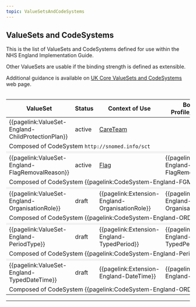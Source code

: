 ```yaml
---
topic: ValueSetsAndCodeSystems
---
```

## ValueSets and CodeSystems

This is the list of ValueSets and CodeSystems defined for use within the NHS England Implementation Guide.

Other ValueSets are usable if the binding strength is defined as extensible.
<br> 

Additional guidance is available on <a href="https://simplifier.net/guide/UK-Core-Implementation-Guide-STU3-Sequence/Home/Terminology/ValueSetsandCodeSystems.page.md?version=current" target="_blank">UK Core ValueSets and CodeSystems</a> web page.
<br><br>

<style>
 [class*=override] {
 	background-color:#f2f2f2;
	 }
</style>

<table id="valuesetlist" title= "List of all ValueSets and CodeSystems">
<thead>
<tr>
<th class="width40" scope="col">ValueSet</th>
<th class="width10" scope="col">Status</th>
<th class="width20" scope="col">Context of Use</th>
<th class="width20" scope="col">Bound in Profile/Extension</th>
<th class="width10" scope="col">C&TA Sprint</th>
</tr>
</thead>
<tbody>

<tr>
<td>{{pagelink:ValueSet-England-ChildProtectionPlan}}</td>
<td>active</td>
<td><a href='https://www.hl7.org/fhir/r4/careteam.html' target="_blank">CareTeam</a></td>
<td></td>
<td>1</td>
</tr>
<tr>
<td colspan="5">Composed of CodeSystem <code>http://snomed.info/sct</code></td>
</tr>

<tr>
<td colspan="5" class="override"></td>
</tr>
<tr>
<td>{{pagelink:ValueSet-England-FlagRemovalReason}}</td>
<td>active</td>
<td><a href='https://simplifier.net/guide/UK-Core-Implementation-Guide-STU3-Sequence/Home/ProfilesandExtensions/Profile-UKCore-Flag?version=current' target="_blank">Flag</a></td>
<td>{{pagelink:Extension-England-FlagRemovalReason}}</td>
<td>1</td>
</tr>
<tr>
<td colspan="5">Composed of CodeSystem {{pagelink:CodeSystem-England-FGMRemovalReason}}</td>
</tr>

<tr>
<td colspan="5" class="override"></td>
</tr>
<tr>
<td>{{pagelink:ValueSet-England-OrganisationRole}}</td>
<td>draft</td>
<td>{{pagelink:Extension-England-OrganisationRole}}</td>
<td>{{pagelink:Extension-England-OrganisationRole}}</td>
<td>2</td>
</tr>
<tr>
<td colspan="5">Composed of CodeSystem {{pagelink:CodeSystem-England-ORDOrganisationRole}}</td>
</tr>

<tr>
<td colspan="5" class="override"></td>
</tr>
<tr>
<td>{{pagelink:ValueSet-England-PeriodType}}</td>
<td>draft</td>
<td>{{pagelink:Extension-England-TypedPeriod}}</td>
<td>{{pagelink:Extension-England-TypedPeriod}}</td>
<td>2</td>
</tr>
<tr>
<td colspan="5">Composed of CodeSystem {{pagelink:CodeSystem-England-PeriodType}}</td>
</tr>

<tr>
<td colspan="5" class="override"></td>
</tr>
<tr>
<td>{{pagelink:ValueSet-England-TypedDateTime}}</td>
<td>draft</td>
<td>{{pagelink:Extension-England-DateTime}}</td>
<td>{{pagelink:Extension-England-DateTime}}</td>
<td>2</td>
</tr>
<tr>
<td colspan="5">Composed of CodeSystem {{pagelink:CodeSystem-England-ORDDateTime}}</td>
</tr>

</tbody>
</table>

---
